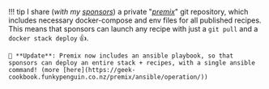 !!! tip
    I share (_with my [sponsors](https://github.com/sponsors/funkypenguin)_) a private "[_premix_](https://geek-cookbook.funkypenguin.co.nz/premix/)" git repository, which includes necessary docker-compose and env files for all published recipes. This means that sponsors can launch any recipe with just a `git pull` and a `docker stack deploy` 👍. 

    🚀 **Update**: Premix now includes an ansible playbook, so that sponsors can deploy an entire stack + recipes, with a single ansible command! (more [here](https://geek-cookbook.funkypenguin.co.nz/premix/ansible/operation/))